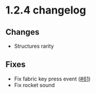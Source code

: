 # 1.2.4 changelog

## Changes
- Structures rarity

## Fixes
- Fix fabric key press event ([#61](https://github.com/st0x0ef/stellaris/issues/61))
- Fix rocket sound
